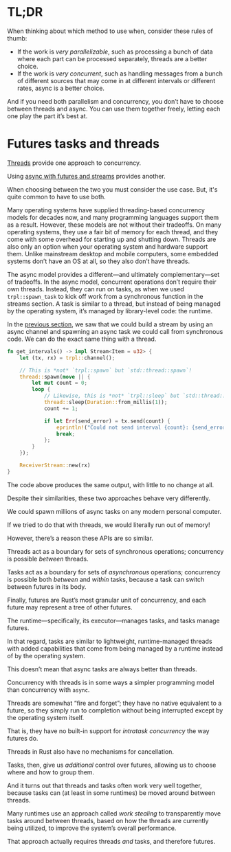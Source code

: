 # TL;DR
When thinking about which method to use when, consider these rules of thumb:

- If the work is _very parallelizable_, such as processing a bunch of data where each part can be processed separately, threads are a better choice.
- If the work is _very concurrent_, such as handling messages from a bunch of different sources that may come in at different intervals or different rates, async is a better choice.

And if you need both parallelism and concurrency, you don’t have to choose between threads and async. You can use them together freely, letting each one play the part it’s best at.

# Futures tasks and threads
[Threads](using_threads.md) provide one approach to concurrency.

Using [async with futures and streams](futures_and_async_syntax.md) provides another.

When choosing between the two you must consider the use case. But, it's quite common to have to use both.

Many operating systems have supplied threading-based concurrency models for decades now, and many programming languages support them as a result. However, these models are not without their tradeoffs. On many operating systems, they use a fair bit of memory for each thread, and they come with some overhead for starting up and shutting down. Threads are also only an option when your operating system and hardware support them. Unlike mainstream desktop and mobile computers, some embedded systems don’t have an OS at all, so they also don’t have threads.

The async model provides a different—and ultimately complementary—set of tradeoffs. In the async model, concurrent operations don’t require their own threads. Instead, they can run on tasks, as when we used `trpl::spawn_task` to kick off work from a synchronous function in the streams section. A task is similar to a thread, but instead of being managed by the operating system, it’s managed by library-level code: the runtime.

In the [previous section](streams_futures_in_sequence.md#Merging%20Stream), we saw that we could build a stream by using an async channel and spawning an async task we could call from synchronous code. We can do the exact same thing with a thread.
```Rust
fn get_intervals() -> impl Stream<Item = u32> {
    let (tx, rx) = trpl::channel();

    // This is *not* `trpl::spawn` but `std::thread::spawn`!
    thread::spawn(move || {
        let mut count = 0;
        loop {
            // Likewise, this is *not* `trpl::sleep` but `std::thread::sleep`!
            thread::sleep(Duration::from_millis(1));
            count += 1;

            if let Err(send_error) = tx.send(count) {
                eprintln!("Could not send interval {count}: {send_error}");
                break;
            };
        }
    });

    ReceiverStream::new(rx)
}
```

The code above produces the same output, with little to no change at all.

Despite their similarities, these two approaches behave very differently.

We could spawn millions of async tasks on any modern personal computer.

If we tried to do that with threads, we would literally run out of memory!

However, there’s a reason these APIs are so similar.

Threads act as a boundary for sets of synchronous operations; concurrency is possible _between_ threads.

Tasks act as a boundary for sets of _asynchronous_ operations; concurrency is possible both _between_ and _within_ tasks, because a task can switch between futures in its body.

Finally, futures are Rust’s most granular unit of concurrency, and each future may represent a tree of other futures.

The runtime—specifically, its executor—manages tasks, and tasks manage futures.

In that regard, tasks are similar to lightweight, runtime-managed threads with added capabilities that come from being managed by a runtime instead of by the operating system.

This doesn’t mean that async tasks are always better than threads.

Concurrency with threads is in some ways a simpler programming model than concurrency with `async`.

Threads are somewhat “fire and forget”; they have no native equivalent to a future, so they simply run to completion without being interrupted except by the operating system itself.

That is, they have no built-in support for _intratask concurrency_ the way futures do.

Threads in Rust also have no mechanisms for cancellation.

Tasks, then, give us _additional_ control over futures, allowing us to choose where and how to group them.

And it turns out that threads and tasks often work very well together, because tasks can (at least in some runtimes) be moved around between threads.

Many runtimes use an approach called _work stealing_ to transparently move tasks around between threads, based on how the threads are currently being utilized, to improve the system’s overall performance.

That approach actually requires threads _and_ tasks, and therefore futures.
